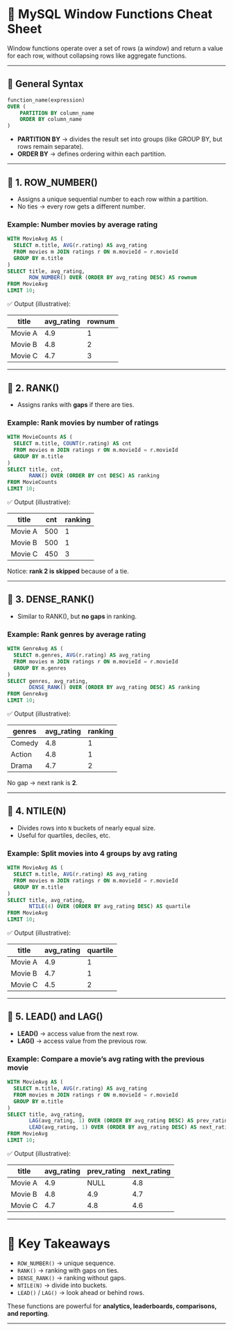 
# 📑 MySQL Window Functions Cheat Sheet

Window functions operate over a set of rows (a *window*) and return a value for each row, without collapsing rows like aggregate functions.

---

## 🔹 General Syntax

```sql
function_name(expression) 
OVER (
    PARTITION BY column_name
    ORDER BY column_name
)
```

- **PARTITION BY** → divides the result set into groups (like GROUP BY, but rows remain separate).  
- **ORDER BY** → defines ordering within each partition.  

---

## 🔹 1. ROW_NUMBER()

- Assigns a unique sequential number to each row within a partition.  
- No ties → every row gets a different number.  

### Example: Number movies by average rating
```sql
WITH MovieAvg AS (
  SELECT m.title, AVG(r.rating) AS avg_rating
  FROM movies m JOIN ratings r ON m.movieId = r.movieId
  GROUP BY m.title
)
SELECT title, avg_rating,
       ROW_NUMBER() OVER (ORDER BY avg_rating DESC) AS rownum
FROM MovieAvg
LIMIT 10;
```

✅ Output (illustrative):

| title          | avg_rating | rownum |
|----------------|------------|--------|
| Movie A        | 4.9        | 1      |
| Movie B        | 4.8        | 2      |
| Movie C        | 4.7        | 3      |

---

## 🔹 2. RANK()

- Assigns ranks with **gaps** if there are ties.  

### Example: Rank movies by number of ratings
```sql
WITH MovieCounts AS (
  SELECT m.title, COUNT(r.rating) AS cnt
  FROM movies m JOIN ratings r ON m.movieId = r.movieId
  GROUP BY m.title
)
SELECT title, cnt,
       RANK() OVER (ORDER BY cnt DESC) AS ranking
FROM MovieCounts
LIMIT 10;
```

✅ Output (illustrative):

| title   | cnt | ranking |
|---------|-----|---------|
| Movie A | 500 | 1       |
| Movie B | 500 | 1       |
| Movie C | 450 | 3       |

Notice: **rank 2 is skipped** because of a tie.

---

## 🔹 3. DENSE_RANK()

- Similar to RANK(), but **no gaps** in ranking.  

### Example: Rank genres by average rating
```sql
WITH GenreAvg AS (
  SELECT m.genres, AVG(r.rating) AS avg_rating
  FROM movies m JOIN ratings r ON m.movieId = r.movieId
  GROUP BY m.genres
)
SELECT genres, avg_rating,
       DENSE_RANK() OVER (ORDER BY avg_rating DESC) AS ranking
FROM GenreAvg
LIMIT 10;
```

✅ Output (illustrative):

| genres       | avg_rating | ranking |
|--------------|------------|---------|
| Comedy       | 4.8        | 1       |
| Action       | 4.8        | 1       |
| Drama        | 4.7        | 2       |

No gap → next rank is **2**.

---

## 🔹 4. NTILE(N)

- Divides rows into `N` buckets of nearly equal size.  
- Useful for quartiles, deciles, etc.  

### Example: Split movies into 4 groups by avg rating
```sql
WITH MovieAvg AS (
  SELECT m.title, AVG(r.rating) AS avg_rating
  FROM movies m JOIN ratings r ON m.movieId = r.movieId
  GROUP BY m.title
)
SELECT title, avg_rating,
       NTILE(4) OVER (ORDER BY avg_rating DESC) AS quartile
FROM MovieAvg
LIMIT 10;
```

✅ Output (illustrative):

| title    | avg_rating | quartile |
|----------|------------|----------|
| Movie A  | 4.9        | 1        |
| Movie B  | 4.7        | 1        |
| Movie C  | 4.5        | 2        |

---

## 🔹 5. LEAD() and LAG()

- **LEAD()** → access value from the next row.  
- **LAG()** → access value from the previous row.  

### Example: Compare a movie’s avg rating with the previous movie
```sql
WITH MovieAvg AS (
  SELECT m.title, AVG(r.rating) AS avg_rating
  FROM movies m JOIN ratings r ON m.movieId = r.movieId
  GROUP BY m.title
)
SELECT title, avg_rating,
       LAG(avg_rating, 1) OVER (ORDER BY avg_rating DESC) AS prev_rating,
       LEAD(avg_rating, 1) OVER (ORDER BY avg_rating DESC) AS next_rating
FROM MovieAvg
LIMIT 10;
```

✅ Output (illustrative):

| title    | avg_rating | prev_rating | next_rating |
|----------|------------|-------------|-------------|
| Movie A  | 4.9        | NULL        | 4.8         |
| Movie B  | 4.8        | 4.9         | 4.7         |
| Movie C  | 4.7        | 4.8         | 4.6         |

---

# 📝 Key Takeaways

- `ROW_NUMBER()` → unique sequence.  
- `RANK()` → ranking with gaps on ties.  
- `DENSE_RANK()` → ranking without gaps.  
- `NTILE(N)` → divide into buckets.  
- `LEAD()` / `LAG()` → look ahead or behind rows.  

These functions are powerful for **analytics, leaderboards, comparisons, and reporting**.

---
